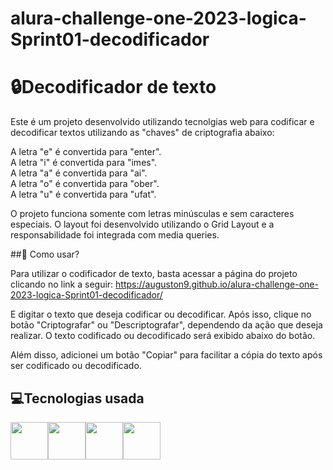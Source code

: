 # alura-challenge-one-2023-logica-Sprint01-decodificador
# :lock:Decodificador de texto

Este é um projeto desenvolvido utilizando tecnolgias web para codificar e decodificar textos utilizando as "chaves" de criptografia abaixo:

A letra "e" é convertida para "enter".  
A letra "i" é convertida para "imes".  
A letra "a" é convertida para "ai".  
A letra "o" é convertida para "ober".  
A letra "u" é convertida para "ufat".

O projeto funciona somente com letras minúsculas e sem caracteres especiais. O layout foi desenvolvido utilizando o Grid Layout e a responsabilidade foi integrada com media queries.

##:key:  Como usar?

Para utilizar o codificador de texto, basta acessar a página do projeto clicando no link a seguir:
https://auguston9.github.io/alura-challenge-one-2023-logica-Sprint01-decodificador/

E digitar o texto que deseja codificar ou decodificar. Após isso, clique no botão "Criptografar" ou "Descriptografar", dependendo da ação que deseja realizar. O texto codificado ou decodificado será exibido abaixo do botão.

Além disso, adicionei um botão "Copiar" para facilitar a cópia do texto após ser codificado ou decodificado.

##  :computer:Tecnologias usada
<img src="https://cdn.jsdelivr.net/gh/devicons/devicon/icons/html5/html5-original-wordmark.svg" width="60" height="60"/><img src="https://cdn.jsdelivr.net/gh/devicons/devicon/icons/css3/css3-original-wordmark.svg" width="60" height="60"/><img src="https://cdn.jsdelivr.net/gh/devicons/devicon/icons/javascript/javascript-original.svg" width="60" height="60"/><img src="https://cdn.jsdelivr.net/gh/devicons/devicon/icons/github/github-original-white.svg" width="60" height="60" color="white" />


            
          
            

          
